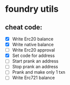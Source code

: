 # foundry utils

## cheat code:

- [x] Write Erc20 balance
- [x] Write native balance
- [ ] Write Erc20 approval
- [x] Set code for address
- [ ] Start prank an address
- [ ] Stop prank an address
- [ ] Prank and make only 1 txn
- [ ] Write Erc721 balance
